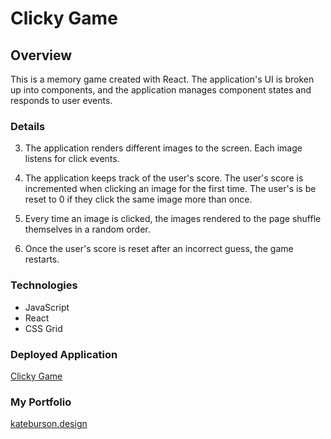# Clicky Game

## Overview

This is a memory game created with React. The application's UI is broken up into components,  and the application manages component states and responds to user events.

### Details

3. The application renders different images to the screen. Each image listens for click events.

4. The application keeps track of the user's score. The user's score is incremented when clicking an image for the first time. The user's is be reset to 0 if they click the same image more than once.

5. Every time an image is clicked, the images rendered to the page shuffle themselves in a random order.

6. Once the user's score is reset after an incorrect guess, the game restarts.

### Technologies

* JavaScript
* React
* CSS Grid

### Deployed Application

[Clicky Game](https://kateburson.github.io/clickygamewithplants)

### My Portfolio 

[kateburson.design](https://kateburson.design)
